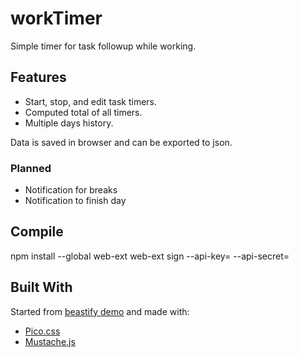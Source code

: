 # workTimer

Simple timer for task followup while working. 

## Features

* Start, stop, and edit task timers.
* Computed total of all timers.
* Multiple days history.

Data is saved in browser and can be exported to json.

### Planned

* Notification for breaks
* Notification to finish day

## Compile

npm install --global web-ext
web-ext sign --api-key=<JWT issuer> --api-secret=<JWT secret>

## Built With

Started from [beastify demo](https://github.com/mdn/webextensions-examples/tree/main/beastify) and made with:

* [Pico.css](https://picocss.com/docs/buttons.html)
* [Mustache.js](https://github.com/janl/mustache.js)
